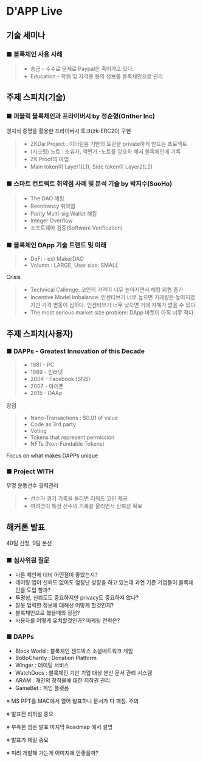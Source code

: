 # D'APP Live

## 기술 세미나

### ■ 블록체인 사용 사례
> - 송금 - 수수료 문제로 Paypal은 죽어가고 있다.
> - Education - 학위 및 자격증 등의 정보를 블록체인으로 관리

## 주제 스피치(기술)

### ■ 퍼블릭 블록체인과 프라이버시 by 정순형(Onther Inc)

영지식 증명을 활용한 프라이버시 토크(zk-ERC20) 구현
> - ZKDai Project : 이더림움 기반의 토큰을 private하게 만드는 프로젝트
> - (시크릿) 노트 : 소유자, 액면가
>  -노트를 암호화 해서 블록체인에 기록
> - ZK Proof의 마법
> - Main token이 Layer1(L1), Side token이 Layer2(L2)

### ■ 스마트 컨트랙트 취약점 사례 및 분석 기술 by 박지수(SooHo)

> - The DAO 해킹
> - Reentrancy 취약점
> - Parity Multi-sig Wallet 해킹 
> - Integer Overflow
> - 소프트웨어 검증(Software Verification)

### ■ 블록체인 DApp 기술 트랜드 및 미래

> - DeFi - ex) MakerDAO
> - Volumn : LARGE, User size: SMALL

Crisis

> - Technical Callenge: 코인의 가격이 너무 높아지면서 해킹 위협 증가
> - Incentive Model Imbalance: 인센티브가 너무 높으면 거래량은 높아지겠지만 가격 변동이 심하다. 인센티브가 너무 낮으면 거래 자체가 없을 수 있다.
> - The most serious market size problem: DApp 마켓이 아직 너무 작다.

## 주제 스피치(사용자)

### ■ DAPPs - Greatest Innovation of this Decade

> - 1981 - PC
> - 1989 - 인터넷
> - 2004 - Facebook (SNS)
> - 2007 - 아이폰
> - 2015 - DAAp

장점

> - Nano-Transactions : $0.01 of value
> - Code as 3rd party
> - Voting
> - Tokens that represent permission
> - NFTs (Non-Fundable Tokens)

Focus on what makes DAPPs unique

### ■ Project WITH

무명 운동선수 경력관리

> - 선수가 경기 기록을 올리면 리워드 코인 제공
> - 여려명이 특정 선수의 기록을 올리면서 신뢰성 확보

## 해커톤 발표

40팀 신청, 9팀 본선

### ■ 심사위원 질문

- 다른 체인에 대비 어떤점이 좋았는지?
- 데이팅 앱이 신뢰도 없이도 엄청난 성장을 하고 있는데 과연 기존 기업들이 블록체인을 도입 할까?
- 투명성, 신뢰도도 중요하지만 privacy도 중요하지 않나?
- 잘못 입력한 정보에 대해선 어떻게 할것인지?
- 블록체인으로 했을때의 장점?
- 사용자를 어떻게 유치할것인가? 마케팅 전략은?

### ■ DAPPs

- Block World : 블록체인 샌드박스 소셜네트워크 게임
- BoBoCharity : Donation Platform
- Winger : 데이팅 서비스
- WatchDocs : 블록체인 기반 기업 대상 분산 문서 관리 시스템
- ARAM : 개인의 창작물에 대한 저작권 관리
- GameBet : 게임 플랫폼


※ MS PPT를 MAC에서 열어 발표하니 문서가 다 깨짐. 주의

※ 발표전 리허설 중요

※ 부족한 점은 발표 마지막 Roadmap 에서 설명

※ 발표가 제일 중요

※ 미리 개발해 가는게 이미지에 안좋을까?